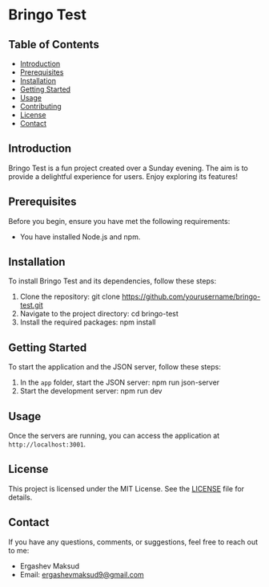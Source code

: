 # Bringo Test

## Table of Contents

- [Introduction](#introduction)
- [Prerequisites](#prerequisites)
- [Installation](#installation)
- [Getting Started](#getting-started)
- [Usage](#usage)
- [Contributing](#contributing)
- [License](#license)
- [Contact](#contact)

## Introduction

Bringo Test is a fun project created over a Sunday evening. The aim is to provide a delightful experience for users. Enjoy exploring its features!

## Prerequisites

Before you begin, ensure you have met the following requirements:

- You have installed Node.js and npm.

## Installation

To install Bringo Test and its dependencies, follow these steps:

1. Clone the repository: git clone https://github.com/yourusername/bringo-test.git
2. Navigate to the project directory: cd bringo-test
3. Install the required packages: npm install

## Getting Started

To start the application and the JSON server, follow these steps:

1. In the `app` folder, start the JSON server: npm run json-server
2. Start the development server: npm run dev

## Usage

Once the servers are running, you can access the application at `http://localhost:3001`.

## License

This project is licensed under the MIT License. See the [LICENSE](LICENSE.md) file for details.

## Contact

If you have any questions, comments, or suggestions, feel free to reach out to me:

- Ergashev Maksud
- Email: ergashevmaksud9@gmail.com
